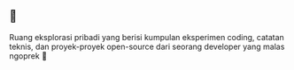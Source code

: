 ## 👋

<!--
**6ems9/6ems9** is a ✨ _special_ ✨ repository because its `README.md` (this file) appears on your GitHub profile.

Here are some ideas to get you started:

- 🔭 I’m currently working on ...
- 🌱 I’m currently learning ...
- 👯 I’m looking to collaborate on ...
- 🤔 I’m looking for help with ...
- 💬 Ask me about ...
- 📫 How to reach me: ...
- 😄 Pronouns: ...
- ⚡ Fun fact: ...
-->

Ruang eksplorasi pribadi yang berisi kumpulan eksperimen coding, catatan teknis, dan proyek-proyek open-source dari seorang developer yang malas ngoprek 🤔


